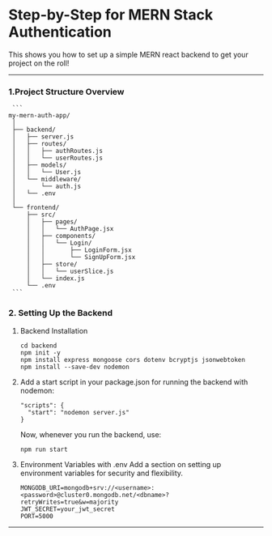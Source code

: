 # Step-by-Step for MERN Stack Authentication
This shows you how to set up a simple MERN react backend to get your project on the roll! 

---
### 1.Project Structure Overview
     ```
    my-mern-auth-app/
     │
     ├── backend/
     │   ├── server.js
     │   ├── routes/
     │   │   ├── authRoutes.js
     │   │   └── userRoutes.js
     │   ├── models/
     │   │   └── User.js
     │   └── middleware/
     │       └── auth.js
     │   └── .env
     │
     └── frontend/
         ├── src/
         │   ├── pages/
         │   │   └── AuthPage.jsx
         │   ├── components/
         │   │   └── Login/
         │   │       ├── LoginForm.jsx
         │   │       └── SignUpForm.jsx
         │   ├── store/
         │   │   └── userSlice.js
         │   └── index.js
         └── .env
     ```
### 2. Setting Up the Backend
1. Backend Installation
     ```
     cd backend
     npm init -y
     npm install express mongoose cors dotenv bcryptjs jsonwebtoken
     npm install --save-dev nodemon  
     ```
2. Add a start script in your package.json for running the backend with nodemon:
     ```
     "scripts": {
       "start": "nodemon server.js"
     }
     ```
     Now, whenever you run the backend, use:

     ```
     npm run start
     ```
3. Environment Variables with .env
Add a section on setting up environment variables for security and flexibility.
     ```
     MONGODB_URI=mongodb+srv://<username>:<password>@cluster0.mongodb.net/<dbname>?retryWrites=true&w=majority
     JWT_SECRET=your_jwt_secret
     PORT=5000
     ```
---
